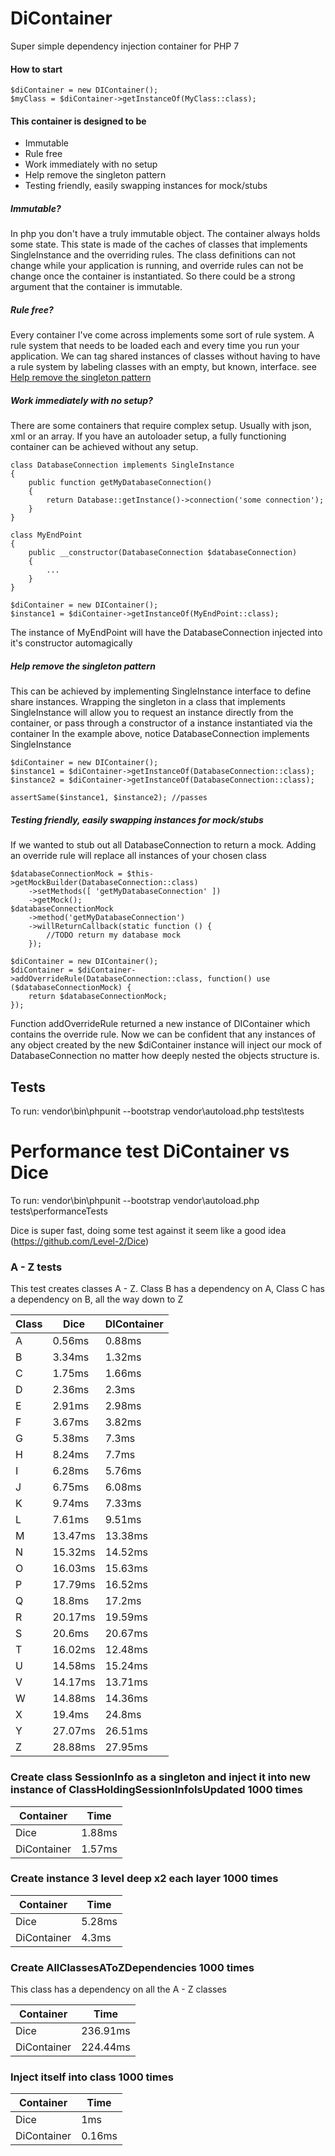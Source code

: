 # DiContainer
Super simple dependency injection container for PHP 7

#### How to start
```
$diContainer = new DIContainer();
$myClass = $diContainer->getInstanceOf(MyClass::class);
```

#### This container is designed to be
- Immutable
- Rule free
- Work immediately with no setup
- Help remove the singleton pattern
- Testing friendly, easily swapping instances for mock/stubs

##### Immutable?
In php you don't have a truly immutable object. The container always holds some state. This state is made of the caches of classes that implements SingleInstance and the overriding rules.
The class definitions can not change while your application is running, and override rules can not be change once the container is instantiated.
So there could be a strong argument that the container is immutable.

##### Rule free?
Every container I've come across implements some sort of rule system. A rule system that needs to be loaded each and every time you run your application.
We can tag shared instances of classes without having to have a rule system by labeling classes with an empty, but known, interface.
see [Help remove the singleton pattern](https://github.com/eavMarshall/DiContainer#help-remove-the-singleton-pattern)

##### Work immediately with no setup?
There are some containers that require complex setup. Usually with json, xml or an array.
If you have an autoloader setup, a fully functioning container can be achieved without any setup.
```
class DatabaseConnection implements SingleInstance
{
    public function getMyDatabaseConnection()
    {
        return Database::getInstance()->connection('some connection');
    }
}

class MyEndPoint
{
    public __constructor(DatabaseConnection $databaseConnection)
    {
        ...
    }
}

$diContainer = new DIContainer();
$instance1 = $diContainer->getInstanceOf(MyEndPoint::class);
```
The instance of MyEndPoint will have the DatabaseConnection injected into it's constructor automagically

##### Help remove the singleton pattern
This can be achieved by implementing SingleInstance interface to define share instances.
Wrapping the singleton in a class that implements SingleInstance will allow you to request an instance directly from the container, or pass through a constructor of a instance instantiated via the container
In the example above, notice DatabaseConnection implements SingleInstance
```
$diContainer = new DIContainer();
$instance1 = $diContainer->getInstanceOf(DatabaseConnection::class);
$instance2 = $diContainer->getInstanceOf(DatabaseConnection::class);

assertSame($instance1, $instance2); //passes
```

##### Testing friendly, easily swapping instances for mock/stubs
If we wanted to stub out all DatabaseConnection to return a mock. Adding an override rule will replace all instances of your chosen class
```
$databaseConnectionMock = $this->getMockBuilder(DatabaseConnection::class)
    ->setMethods([ 'getMyDatabaseConnection' ])
    ->getMock();
$databaseConnectionMock
    ->method('getMyDatabaseConnection')
    ->willReturnCallback(static function () {
        //TODO return my database mock
    });
    
$diContainer = new DIContainer();
$diContainer = $diContainer->addOverrideRule(DatabaseConnection::class, function() use ($databaseConnectionMock) {
    return $databaseConnectionMock;
});
```
Function addOverrideRule returned a new instance of DIContainer which contains the override rule.
Now we can be confident that any instances of any object created by the new $diContainer instance will inject our mock of DatabaseConnection no matter how deeply nested the objects structure is.

## Tests
To run: vendor\bin\phpunit --bootstrap vendor\autoload.php tests\tests

# Performance test DiContainer vs Dice
To run: vendor\bin\phpunit --bootstrap vendor\autoload.php tests\performanceTests

Dice is super fast, doing some test against it seem like a good idea 
(https://github.com/Level-2/Dice)

### A - Z tests
This test creates classes A - Z. Class B has a dependency on A, Class C has a dependency on B, all the way down to Z

Class | Dice | DIContainer
--- | --- | ---
A|0.56ms|0.88ms
B|3.34ms|1.32ms
C|1.75ms|1.66ms
D|2.36ms|2.3ms
E|2.91ms|2.98ms
F|3.67ms|3.82ms
G|5.38ms|7.3ms
H|8.24ms|7.7ms
I|6.28ms|5.76ms
J|6.75ms|6.08ms
K|9.74ms|7.33ms
L|7.61ms|9.51ms
M|13.47ms|13.38ms
N|15.32ms|14.52ms
O|16.03ms|15.63ms
P|17.79ms|16.52ms
Q|18.8ms|17.2ms
R|20.17ms|19.59ms
S|20.6ms|20.67ms
T|16.02ms|12.48ms
U|14.58ms|15.24ms
V|14.17ms|13.71ms
W|14.88ms|14.36ms
X|19.4ms|24.8ms
Y|27.07ms|26.51ms
Z|28.88ms|27.95ms

### Create class SessionInfo as a singleton and inject it into new instance of ClassHoldingSessionInfoIsUpdated 1000 times
Container | Time
--- | ---
Dice|1.88ms
DiContainer|1.57ms

### Create instance 3 level deep x2 each layer 1000 times
Container | Time
--- | ---
Dice|5.28ms
DiContainer|4.3ms

### Create AllClassesAToZDependencies 1000 times
This class has a dependency on all the A - Z classes

Container | Time
--- | ---
Dice|236.91ms
DiContainer|224.44ms

### Inject itself into class 1000 times
Container | Time
--- | ---
Dice|1ms
DiContainer|0.16ms
